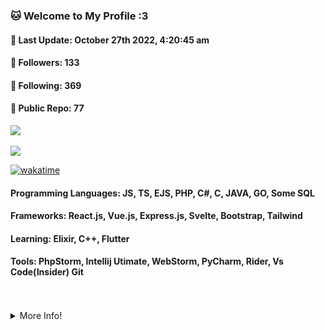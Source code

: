 <h3><b>🐱 Welcome to My Profile :3</b></h3>
<h4>📝 <b>Last Update: October 27th 2022, 4:20:45 am</b></h4>
<h4>🎂 <b>Followers: 133</b></h4>
<h4>🍪 <b>Following: 369</b></h4>
<h4>📖 <b>Public Repo: 77</b></h4>
<a href="https://nayukikuu.xyz">
    <img src="https://count.getloli.com/get/@MelidaZ?theme=rule34"/>
</a>
<br>
<br>
<a href="https://nayukikuu.xyz">
    <img src="https://lanyard.cnrad.dev/api/568093374662311956"></a>
</a>

[![wakatime](https://wakatime.com/badge/user/f0797c6d-4099-4a7f-947c-a8144dcd6348.svg)](https://wakatime.com/@f0797c6d-4099-4a7f-947c-a8144dcd6348)

#### Programming Languages: JS, TS, EJS, PHP, C#, C, JAVA, GO, Some SQL
#### Frameworks: React.js, Vue.js, Express.js, Svelte, Bootstrap, Tailwind
#### Learning: Elixir, C++, Flutter
#### Tools: PhpStorm, Intellij Utimate, WebStorm, PyCharm, Rider, Vs Code(Insider) Git 
<br>
<br>
<details>
    <summary>More Info!</summary>
    <br>
    <br>
    <a href="https://nayukikuu.xyz">
       <img src="https://github-readme-stats.vercel.app/api?username=Kuuuuuuuu&show_icons=true&include_all_commits=true&line_height=28.5&count_private=true&title_color=82CAFF&icon_color=82CAFF&bg_color=191970&theme=nord"/>
       <img src="https://github-readme-stats.vercel.app/api/top-langs?username=Kuuuuuuuu&langs_count=15&layout=compact&count_private=true&title_color=82CAFF&icon_color=82CAFF&bg_color=191970&theme=nord"/>
       <br>
       <img src="https://github-profile-trophy.vercel.app/?username=Kuuuuuuuu&row=2&column=4&theme=algolia"/>
       <br>
       <img src="https://github-readme-streak-stats.herokuapp.com/?user=Kuuuuuuuu&theme=dark&background=191970"/>
       <br>
       <br>
       <img src="https://activity-graph.herokuapp.com/graph?username=Kuuuuuuuu&bg_color=191970&theme=github"/>
    </a>
</details>